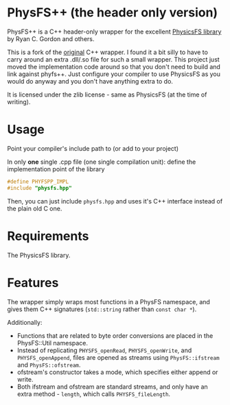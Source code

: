 PhysFS++ (the header only version)
========

PhysFS++ is a C++ header-only wrapper for the excellent [PhysicsFS library][1] by Ryan C.
Gordon and others.

This is a fork of the [original](https://github.com/kahowell/physfs-cpp) C++ wrapper. I found it a bit silly to have to carry around an extra .dll/.so file for such a small wrapper. 
This project just moved the implementation code around so that you don't need to build and link against phyfs++. Just configure your compiler to use PhysicsFS as you would do anyway and you don't have anything extra to do.

[1]: http://icculus.org/physfs

It is licensed under the zlib license - same as PhysicsFS (at the time of 
writing).

Usage
=====

Point your compiler's include path to (or add to your project)

In only **one** single .cpp file (one single compilation unit): define the implementation point of the library

```cpp
#define PHYFSPP_IMPL
#include "physfs.hpp"
```

Then, you can just include `physfs.hpp` and uses it's C++ interface instead of the plain old C one.

Requirements
============
The PhysicsFS library.

Features
========
The wrapper simply wraps most functions in a PhysFS namespace, and gives them 
C++ signatures (`std::string` rather than `const char *`).

Additionally:
 - Functions that are related to byte order conversions are placed in the 
PhysFS::Util namespace.
 - Instead of replicating `PHYSFS_openRead`, `PHYSFS_openWrite`, and 
`PHYSFS_openAppend`, files are opened as streams using `PhysFS::ifstream` and 
`PhysFS::ofstream`.
 - ofstream's constructor takes a mode, which specifies either append or write.
 - Both ifstream and ofstream are standard streams, and only have an extra
 method - `length`, which calls `PHYSFS_fileLength`.

